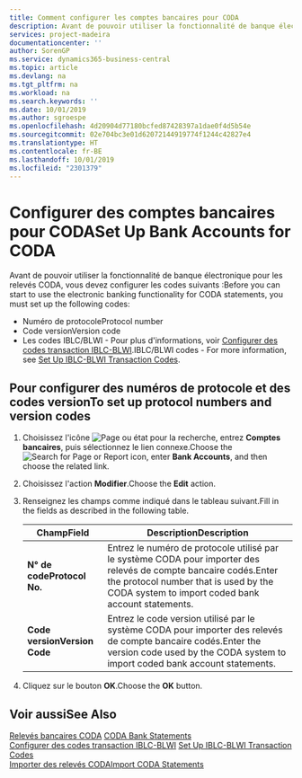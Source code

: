 ```yaml
---
title: Comment configurer les comptes bancaires pour CODA
description: Avant de pouvoir utiliser la fonctionnalité de banque électronique pour les relevés CODA, vous devez configurer certains codes.
services: project-madeira
documentationcenter: ''
author: SorenGP
ms.service: dynamics365-business-central
ms.topic: article
ms.devlang: na
ms.tgt_pltfrm: na
ms.workload: na
ms.search.keywords: ''
ms.date: 10/01/2019
ms.author: sgroespe
ms.openlocfilehash: 4d20904d77180bcfed87428397a1dae0f4d5b54e
ms.sourcegitcommit: 02e704bc3e01d62072144919774f1244c42827e4
ms.translationtype: HT
ms.contentlocale: fr-BE
ms.lasthandoff: 10/01/2019
ms.locfileid: "2301379"
---
```

# <a name="set-up-bank-accounts-for-coda"></a><span data-ttu-id="ec472-103">Configurer des comptes bancaires pour CODA</span><span class="sxs-lookup"><span data-stu-id="ec472-103">Set Up Bank Accounts for CODA</span></span>
<span data-ttu-id="ec472-104">Avant de pouvoir utiliser la fonctionnalité de banque électronique pour les relevés CODA, vous devez configurer les codes suivants :</span><span class="sxs-lookup"><span data-stu-id="ec472-104">Before you can start to use the electronic banking functionality for CODA statements, you must set up the following codes:</span></span>  

- <span data-ttu-id="ec472-105">Numéro de protocole</span><span class="sxs-lookup"><span data-stu-id="ec472-105">Protocol number</span></span>  
- <span data-ttu-id="ec472-106">Code version</span><span class="sxs-lookup"><span data-stu-id="ec472-106">Version code</span></span>  
- <span data-ttu-id="ec472-107">Les codes IBLC/BLWI - Pour plus d'informations, voir [Configurer des codes transaction IBLC-BLWI](how-to-set-up-iblc-blwi-transaction-codes.md).</span><span class="sxs-lookup"><span data-stu-id="ec472-107">IBLC/BLWI codes - For more information, see [Set Up IBLC-BLWI Transaction Codes](how-to-set-up-iblc-blwi-transaction-codes.md).</span></span>  

## <a name="to-set-up-protocol-numbers-and-version-codes"></a><span data-ttu-id="ec472-108">Pour configurer des numéros de protocole et des codes version</span><span class="sxs-lookup"><span data-stu-id="ec472-108">To set up protocol numbers and version codes</span></span>  

1.  <span data-ttu-id="ec472-109">Choisissez l'icône ![Page ou état pour la recherche](../../media/ui-search/search_small.png "icône Page ou état pour la recherche"), entrez **Comptes bancaires**, puis sélectionnez le lien connexe.</span><span class="sxs-lookup"><span data-stu-id="ec472-109">Choose the ![Search for Page or Report](../../media/ui-search/search_small.png "Search for Page or Report icon") icon, enter **Bank Accounts**, and then choose the related link.</span></span>  
2.  <span data-ttu-id="ec472-110">Choisissez l'action **Modifier**.</span><span class="sxs-lookup"><span data-stu-id="ec472-110">Choose the **Edit** action.</span></span>  
3.  <span data-ttu-id="ec472-111">Renseignez les champs comme indiqué dans le tableau suivant.</span><span class="sxs-lookup"><span data-stu-id="ec472-111">Fill in the fields as described in the following table.</span></span>  

    |<span data-ttu-id="ec472-112">Champ</span><span class="sxs-lookup"><span data-stu-id="ec472-112">Field</span></span>|<span data-ttu-id="ec472-113">Description</span><span class="sxs-lookup"><span data-stu-id="ec472-113">Description</span></span>|  
    |---------------------------------|---------------------------------------|  
    |<span data-ttu-id="ec472-114">**N° de code**</span><span class="sxs-lookup"><span data-stu-id="ec472-114">**Protocol No.**</span></span>|<span data-ttu-id="ec472-115">Entrez le numéro de protocole utilisé par le système CODA pour importer des relevés de compte bancaire codés.</span><span class="sxs-lookup"><span data-stu-id="ec472-115">Enter the protocol number that is used by the CODA system to import coded bank account statements.</span></span>|  
    |<span data-ttu-id="ec472-116">**Code version**</span><span class="sxs-lookup"><span data-stu-id="ec472-116">**Version Code**</span></span>|<span data-ttu-id="ec472-117">Entrez le code version utilisé par le système CODA pour importer des relevés de compte bancaire codés.</span><span class="sxs-lookup"><span data-stu-id="ec472-117">Enter the version code used by the CODA system to import coded bank account statements.</span></span>|  

4.  <span data-ttu-id="ec472-118">Cliquez sur le bouton **OK**.</span><span class="sxs-lookup"><span data-stu-id="ec472-118">Choose the **OK** button.</span></span>  

## <a name="see-also"></a><span data-ttu-id="ec472-119">Voir aussi</span><span class="sxs-lookup"><span data-stu-id="ec472-119">See Also</span></span>  
 <span data-ttu-id="ec472-120">[Relevés bancaires CODA](coda-bank-statements.md) </span><span class="sxs-lookup"><span data-stu-id="ec472-120">[CODA Bank Statements](coda-bank-statements.md) </span></span>  
 <span data-ttu-id="ec472-121">[Configurer des codes transaction IBLC-BLWI](how-to-set-up-iblc-blwi-transaction-codes.md) </span><span class="sxs-lookup"><span data-stu-id="ec472-121">[Set Up IBLC-BLWI Transaction Codes](how-to-set-up-iblc-blwi-transaction-codes.md) </span></span>  
 [<span data-ttu-id="ec472-122">Importer des relevés CODA</span><span class="sxs-lookup"><span data-stu-id="ec472-122">Import CODA Statements</span></span>](how-to-import-coda-statements.md)
